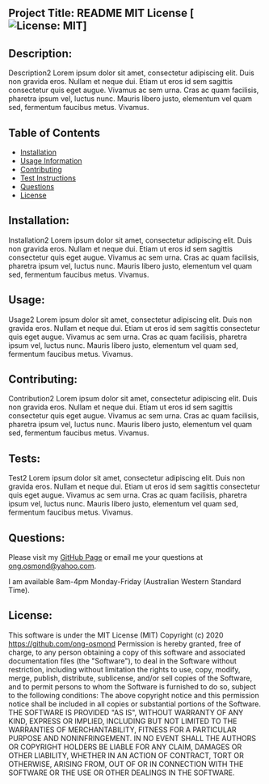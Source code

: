 ## Project Title: README MIT License [![License: MIT](https://img.shields.io/badge/License-MIT-yellow.svg)] 

## Description: 
Description2 Lorem ipsum dolor sit amet, consectetur adipiscing elit. Duis non gravida eros. Nullam et neque dui. Etiam ut eros id sem sagittis consectetur quis eget augue. Vivamus ac sem urna. Cras ac quam facilisis, pharetra ipsum vel, luctus nunc. Mauris libero justo, elementum vel quam sed, fermentum faucibus metus. Vivamus. 

## Table of Contents 
* [Installation](#Installation) 
* [Usage Information](#Usage) 
* [Contributing](#Contributing) 
* [Test Instructions](#Tests) 
* [Questions](#Questions) 
* [License](#License)  

## Installation: 
Installation2 Lorem ipsum dolor sit amet, consectetur adipiscing elit. Duis non gravida eros. Nullam et neque dui. Etiam ut eros id sem sagittis consectetur quis eget augue. Vivamus ac sem urna. Cras ac quam facilisis, pharetra ipsum vel, luctus nunc. Mauris libero justo, elementum vel quam sed, fermentum faucibus metus. Vivamus. 

## Usage: 
Usage2 Lorem ipsum dolor sit amet, consectetur adipiscing elit. Duis non gravida eros. Nullam et neque dui. Etiam ut eros id sem sagittis consectetur quis eget augue. Vivamus ac sem urna. Cras ac quam facilisis, pharetra ipsum vel, luctus nunc. Mauris libero justo, elementum vel quam sed, fermentum faucibus metus. Vivamus. 

## Contributing: 
Contribution2 Lorem ipsum dolor sit amet, consectetur adipiscing elit. Duis non gravida eros. Nullam et neque dui. Etiam ut eros id sem sagittis consectetur quis eget augue. Vivamus ac sem urna. Cras ac quam facilisis, pharetra ipsum vel, luctus nunc. Mauris libero justo, elementum vel quam sed, fermentum faucibus metus. Vivamus. 

## Tests: 
Test2 Lorem ipsum dolor sit amet, consectetur adipiscing elit. Duis non gravida eros. Nullam et neque dui. Etiam ut eros id sem sagittis consectetur quis eget augue. Vivamus ac sem urna. Cras ac quam facilisis, pharetra ipsum vel, luctus nunc. Mauris libero justo, elementum vel quam sed, fermentum faucibus metus. Vivamus. 

## Questions: 
 Please visit my [GitHub Page](https://github.com/ong-osmond/) or email me your questions at ong.osmond@yahoo.com. 

I am available 8am-4pm Monday-Friday (Australian Western Standard Time). 

## License: 
This software is under the MIT License (MIT)
            Copyright (c) 2020 https://github.com/ong-osmond Permission is hereby granted, free of charge, to any person obtaining a copy
            of this software and associated documentation files (the "Software"), to deal
            in the Software without restriction, including without limitation the rights
            to use, copy, modify, merge, publish, distribute, sublicense, and/or sell
            copies of the Software, and to permit persons to whom the Software is
            furnished to do so, subject to the following conditions:
            The above copyright notice and this permission notice shall be included in
            all copies or substantial portions of the Software.
            THE SOFTWARE IS PROVIDED "AS IS", WITHOUT WARRANTY OF ANY KIND, EXPRESS OR
            IMPLIED, INCLUDING BUT NOT LIMITED TO THE WARRANTIES OF MERCHANTABILITY,
            FITNESS FOR A PARTICULAR PURPOSE AND NONINFRINGEMENT. IN NO EVENT SHALL THE
            AUTHORS OR COPYRIGHT HOLDERS BE LIABLE FOR ANY CLAIM, DAMAGES OR OTHER
            LIABILITY, WHETHER IN AN ACTION OF CONTRACT, TORT OR OTHERWISE, ARISING FROM,
            OUT OF OR IN CONNECTION WITH THE SOFTWARE OR THE USE OR OTHER DEALINGS IN
            THE SOFTWARE. 
